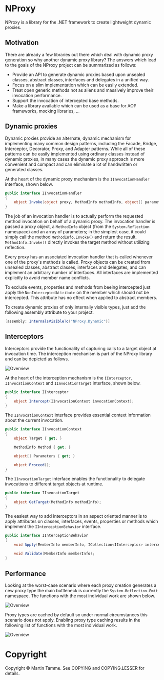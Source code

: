 # NProxy

NProxy is a library for the .NET framework to create lightweight dynamic proxies.

## Motivation

There are already a few libraries out there which deal with dynamic proxy generation so why another dynamic proxy library?
The answers which lead to the goals of the NProxy project can be summarized as follows:

* Provide an API to generate dynamic proxies based upon unsealed classes, abstract classes, interfaces and delegates in a unified way.
* Focus on a slim implementation which can be easily extended.
* Treat open generic methods not as aliens and massively improve their invocation performance.
* Support the invocation of intercepted base methods.
* Make a library available which can be used as a base for AOP frameworks, mocking libraries, ...

## Dynamic proxies

Dynamic proxies provide an alternate, dynamic mechanism for implementing many common design patterns,
including the Facade, Bridge, Interceptor, Decorator, Proxy, and Adapter patterns. While all of these
patterns can be easily implemented using ordinary classes instead of dynamic proxies, in many cases the
dynamic proxy approach is more convenient and compact and can eliminate a lot of handwritten or generated
classes.

At the heart of the dynamic proxy mechanism is the `IInvocationHandler` interface, shown below.

```csharp
public interface IInvocationHandler
{
    object Invoke(object proxy, MethodInfo methodInfo, object[] parameters);
}
```

The job of an invocation handler is to actually perform the requested method invocation on behalf of a dynamic
proxy. The invocation handler is passed a proxy object, a `MethodInfo` object (from the `System.Reflection` namespace)
and an array of parameters; in the simplest case, it could simply call the method `MethodInfo.Invoke()` and return the
result. `MethodInfo.Invoke()` directly invokes the target method without utilizing reflection.

Every proxy has an associated invocation handler that is called whenever one of the proxy's methods is called.
Proxy objects can be created from unsealed classes, abstract classes, interfaces and delegates, and can implement
an arbitrary number of interfaces. All interfaces are implemented explicitly to avoid member name conflicts.

To exclude events, properties and methods from beeing intercepted just apply the `NonInterceptedAttribute` on the
member which should not be intercepted. This attribute has no effect when applied to abstract members.

To create dynamic proxies of only internally visible types, just add the following assembly attribute to your project.

```csharp
[assembly: InternalsVisibleTo("NProxy.Dynamic")]
```

## Interceptors

Interceptors provide the functionality of capturing calls to a target object at invocation time. The interception mechanism
is part of the NProxy library and can be depicted as follows.

![Overview](https://raw.github.com/mtamme/NProxy/master/Documentation/Overview.png "Overview")

At the heart of the interception mechanism is the `IInterceptor`, `IInvocationContext` and `IInvocationTarget` interface,
shown below.

```csharp
public interface IInterceptor
{
    object Intercept(IInvocationContext invocationContext);
}
```

The `IInvocationContext` interface provides essential context information about the current invocation.

```csharp
public interface IInvocationContext
{
    object Target { get; }

    MethodInfo Method { get; }

    object[] Parameters { get; }

    object Proceed();
}
```

The `IInvocationTarget` interface enables the functionality to delegate invocations to different target objects at runtime.

```csharp
public interface IInvocationTarget
{
    object GetTarget(MethodInfo methodInfo);
}
```

The easiest way to add interceptors in an aspect oriented manner is to apply attributes on classes, interfaces, events, properties or methods which
implement the `IInterceptionBehavior` interface.

```csharp
public interface IInterceptionBehavior
{
    void Apply(MemberInfo memberInfo, ICollection<IInterceptor> interceptors);
	
	void Validate(MemberInfo memberInfo);
}
```

## Performance

Looking at the worst-case scenario where each proxy creation generates a new proxy type the main bottleneck is currently the `System.Reflection.Emit`
namespace. The functions with the most individual work are shown below.

![Overview](https://raw.github.com/mtamme/NProxy/master/Documentation/WithoutProxyTypeCache.png "Without proxy type cache")

Proxy types are cached by default so under normal circumstances this scenario does not apply. Enabling proxy type caching results in the following list
of functions with the most individual work.

![Overview](https://raw.github.com/mtamme/NProxy/master/Documentation/WithProxyTypeCache.png "With proxy type cache")

# Copyright

Copyright © Martin Tamme. See COPYING and COPYING.LESSER for details.
